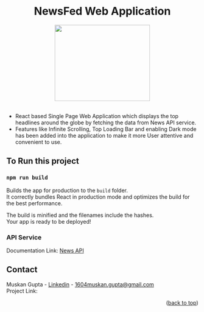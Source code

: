 <h1 align="center">NewsFed Web Application</h1>
<div align="center">
  <img src="https://cdn.dribbble.com/users/975543/screenshots/4623054/1_d.png" align="center" width=250px height=200px>
</div>
<br>
<ul>
  <li>React based Single Page Web Application which displays the top headlines around the globe by fetching the data from News API
service.</li>
  <li>Features like Infinite Scrolling, Top Loading Bar and enabling Dark mode has been added into the application to make it more User
attentive and convenient to use.</li>
</ul>

## To Run this project

### `npm run build`

Builds the app for production to the `build` folder.\
It correctly bundles React in production mode and optimizes the build for the best performance.

The build is minified and the filenames include the hashes.\
Your app is ready to be deployed!

### API Service
Documentation Link: [News API](https://newsapi.org/docs)

## Contact

Muskan Gupta - [Linkedin](https://www.linkedin.com/in/muskan-gupta-18a269257?lipi=urn%3Ali%3Apage%3Ad_flagship3_profile_view_base_contact_details%3Bk1FoM7ozRgaF7YqFl3%2F2yg%3D%3D) - 1604muskan.gupta@gmail.com
<br>
Project Link: 

<p align="right">(<a href="#top">back to top</a>)</p>

